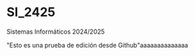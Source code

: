 # SI_2425
Sistemas Informáticos 2024/2025

"Esto es una prueba de edición desde Github"aaaaaaaaaaaaaa
